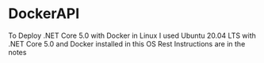 # DockerAPI
To Deploy .NET Core 5.0 with Docker in Linux 
I used Ubuntu 20.04 LTS with .NET Core 5.0 and Docker installed in this OS
Rest Instructions are in the notes
